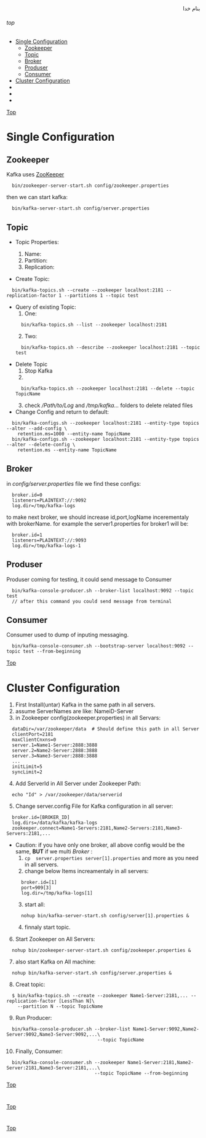 <div dir="rtl">بنام خدا</div>

###### top

- [Single Configuration](#single-configuration)
  - [Zookeeper](#zookeeper)
  - [Topic](#topic)
  - [Broker](#brker)
  - [Produser](#produser)
  - [Consumer](#consumer)
- [Cluster Configuration](#cluster-configuration)
- [](#)
- [](#)
- [](#)
  
  
  
[Top](#top)

# Single Configuration
## Zookeeper
Kafka uses [ZooKeeper](https://zookeeper.apache.org/)
```vim
  bin/zookeeper-server-start.sh config/zookeeper.properties
```
then we can start kafka:
```vim
  bin/kafka-server-start.sh config/server.properties
```
## Topic
- Topic Properties:
  1. Name:
  2. Partition:
  3. Replication:
  
- Create Topic:
```vim
  bin/kafka-topics.sh --create --zookeeper localhost:2181 --replication-factor 1 --partitions 1 --topic test
```
- Query of existing Topic:
  1. One:
  ```vim
    bin/kafka-topics.sh --list --zookeeper localhost:2181
  ```
  2. Two:
  ```vim
    bin/kafka-topics.sh --describe --zookeeper localhost:2181 --topic test
  ```
- Delete Topic
  1. Stop Kafka
  2.
  ```vim
    bin/kafka-topics.sh --zookeeper localhost:2181 --delete --topic TopicName
  ```
  3. check _/Path/to/Log_ and _/tmp/kafka..._ folders to delete related files
- Change Config and return to default:
```vim
  bin/kafka-configs.sh --zookeeper localhost:2181 --entity-type topics --alter --add-config \
    retention.ms=1000 --entity-name TopicName
  bin/kafka-configs.sh --zookeeper localhost:2181 --entity-type topics --alter --delete-config \
    retention.ms --entity-name TopicName
```


## Broker
in _config/server.properties_ file we find these configs:
```vim
  broker.id=0
  listeners=PLAINTEXT://:9092
  log.dir=/tmp/kafka-logs
```
to make next broker, we should increase id,port,logName incerementaly with brokerName.
for example the server1.properties for broker1 will be:
```vim
  broker.id=1
  listeners=PLAINTEXT://:9093
  log.dir=/tmp/kafka-logs-1
```

## Produser
Produser coming for testing, it could send message to Consumer
```vim
  bin/kafka-console-producer.sh --broker-list localhost:9092 --topic test
  // after this command you could send message from terminal
```

## Consumer
Consumer used to dump of inputing messaging.
```vim
  bin/kafka-console-consumer.sh --bootstrap-server localhost:9092 --topic test --from-beginning
```

[Top](#top)
# Cluster Configuration
1. First Install(untar) Kafka in the same path in all servers.
2. assume ServerNames are like: NameiD-Server
3. in Zookeeper config(zookeeper.properties) in all Servars:
```vim
  dataDir=/var/zookeeper/data  # Should define this path in all Server
  clientPort=2181
  maxClientCnxns=0
  server.1=Name1-Server:2888:3888
  server.2=Name2-Server:2888:3888
  server.3=Name3-Server:2888:3888
  ...
  initLimit=5
  syncLimit=2
```
4. Add ServerId in All Server under Zookeeper Path:
```vim
  echo "Id" > /var/zookeeper/data/serverid
```
5. Change server.config File for Kafka configuration in all server:
```vim
  broker.id=[BROKER_ID]
  log.dirs=/data/kafka/kafka-logs
  zookeeper.connect=Name1-Servers:2181,Name2-Servers:2181,Name3-Servers:2181,...
```
  - Caution: if you have only one broker, all above config would be the same, **BUT** if we multi _Broker_ :
    1. `cp  server.properties server[1].properties` and more as you need in all servers.
    2. change below Items increamentaly in all servers:
    ```vim
      broker.id=[1]
      port=909[3]
      log.dir=/tmp/kafka-logs[1]
    ```
    3. start all:
    ```vim
      nohup bin/kafka-server-start.sh config/server[1].properties &
    ```
    4. finnaly start topic.
6. Start Zookeeper on All Servers:
```vim
  nohup bin/zookeeper-server-start.sh config/zookeeper.properties &
```
7. also start Kafka on All machine:
```vim
  nohup bin/kafka-server-start.sh config/server.properties &
```
8. Creat topic:
```vim
  $ bin/kafka-topics.sh --create --zookeeper Name1-Server:2181,... --replication-factor [LessThan N]\
    --partition N --topic TopicName
```
9. Run Producer:
```vim
  bin/kafka-console-producer.sh --broker-list Name1-Server:9092,Name2-Server:9092,Name3-Server:9092,...\
                                 --topic TopicName
```
10. Finally, Consumer:
```vim
  bin/kafka-console-consumer.sh --zookeeper Name1-Server:2181,Name2-Server:2181,Name3-Server:2181,...\
                                --topic TopicName --from-beginning
```


[Top](#top)
#

[Top](#top)
#

[Top](#top)
#

